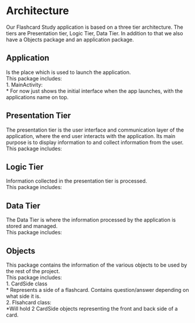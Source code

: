 # Architecture
<p> Our Flashcard Study application is based on a three tier architecture. The tiers are Presentation tier, 
Logic Tier, Data Tier. In addition to that we also have a Objects package and an application package.
</p>

## Application
<p> Is the place which is used to launch the application.<br> 
This package includes:<br>
1. MainActivity: <br>
    * For now just shows the initial interface when the app launches, with the applications name on top.<br>
</p>

## Presentation Tier
<p> The presentation tier is the user interface and communication layer of the application, where the 
end user interacts with the application. Its main purpose is to display information to and collect information from the user.<br>
This package includes:<br>

</p>

## Logic Tier
<p> Information collected in the presentation tier is processed.<br>
This package includes:<br>

</p>

## Data Tier
<p> The Data Tier is where the information processed by the application is stored and managed.<br>
This package includes:<br>
</p>

## Objects
<p> This package contains the information of the various objects to be used by the rest of the project.<br>
This package includes:<br>
1. CardSide class<br>
    * Represents a side of a flashcard. Contains question/answer depending on what side it is.<br>
2. Flsahcard class:<br>
    *Will hold 2 CardSide objects representing the front and back side of a card.<br>
</p>
